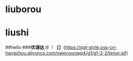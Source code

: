# liuborou
# liushi
##hello
###**优课达** *lll*
！【】(https://qgt-style.oss-cn-hangzhou.aliyuncs.com/newcoursep4/g1/g1-2-2/tenor.gif)
